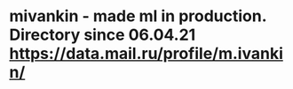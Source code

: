 # mivankin - made ml in production. Directory since 06.04.21 https://data.mail.ru/profile/m.ivankin/
